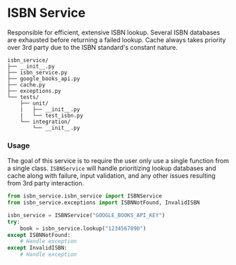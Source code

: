 # ISBN Service
Responsible for efficient, extensive ISBN lookup. Several ISBN databases are exhausted before returning a 
failed lookup. Cache always takes priority over 3rd party due to the ISBN standard's constant nature.

```
isbn_service/
├── __init__.py
├── isbn_service.py
├── google_books_api.py
├── cache.py
├── exceptions.py
└── tests/
    ├── unit/
    |   ├── __init__.py
    |   └── test_isbn.py
    └── integration/
        └── __init__.py
```

### Usage
The goal of this service is to require the user only use a single function from a single class. 
`ISBNService` will handle prioritizing lookup databases and cache along with failure, input validation, 
and any other issues resulting from 3rd party 
interaction.
```python
from isbn_service.isbn_service import ISBNService
from isbn_service.exceptions import ISBNNotFound, InvalidISBN

isbn_service = ISBNService("GOOGLE_BOOKS_API_KEY")
try:
    book = isbn_service.lookup("1234567890")
except ISBNNotFound:
    # Handle exception
except InvalidISBN:
    # Handle exception
```